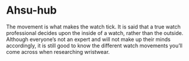 # Ahsu-hub
The movement is what makes the watch tick. It is said that a true watch professional decides upon the inside of a watch, rather than the outside.  Although everyone’s not an expert and will not make up their minds accordingly, it is still good to know the different watch movements you’ll come across when researching wristwear.

